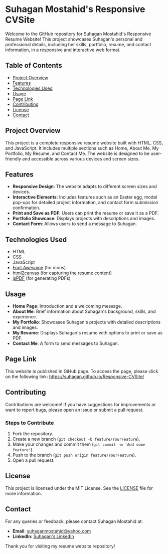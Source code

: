 # Suhagan Mostahid's Responsive CVSite

Welcome to the GitHub repository for Suhagan Mostahid's Responsive Resume Website! This project showcases Suhagan's personal and professional details, including her skills, portfolio, resume, and contact information, in a responsive and interactive web format.

## Table of Contents

- [Project Overview](#project-overview)
- [Features](#features)
- [Technologies Used](#technologies-used)
- [Usage](#usage)
- [Page Link](#page-link)
- [Contributing](#contributing)
- [License](#license)
- [Contact](#contact)

## Project Overview

This project is a complete responsive resume website built with HTML, CSS, and JavaScript. It includes multiple sections such as Home, About Me, My Portfolio, My Resume, and Contact Me. The website is designed to be user-friendly and accessible across various devices and screen sizes.

## Features

- **Responsive Design**: The website adapts to different screen sizes and devices.
- **Interactive Elements**: Includes features such as an Easter egg, modal pop-ups for detailed project information, and contact form submission confirmation.
- **Print and Save as PDF**: Users can print the resume or save it as a PDF.
- **Portfolio Showcase**: Displays projects with descriptions and images.
- **Contact Form**: Allows users to send a message to Suhagan.

## Technologies Used

- HTML
- CSS
- JavaScript
- [Font Awesome](https://fontawesome.com/) (for icons)
- [html2canvas](https://html2canvas.hertzen.com/) (for capturing the resume content)
- [jsPDF](https://github.com/parallax/jsPDF) (for generating PDFs)



## Usage

- **Home Page**: Introduction and a welcoming message.
- **About Me**: Brief information about Suhagan's background, skills, and experience.
- **My Portfolio**: Showcases Suhagan's projects with detailed descriptions and images.
- **My Resume**: Displays Suhagan's resume with options to print or save as PDF.
- **Contact Me**: A form to send messages to Suhagan.


## Page Link
This website is published in GiHub page. To access the page, please click on the following link:
https://suhagan.github.io/Responsive-CVSite/

## Contributing

Contributions are welcome! If you have suggestions for improvements or want to report bugs, please open an issue or submit a pull request.

### Steps to Contribute

1. Fork the repository.
2. Create a new branch (`git checkout -b feature/YourFeature`).
3. Make your changes and commit them (`git commit -m 'Add some feature'`).
4. Push to the branch (`git push origin feature/YourFeature`).
5. Open a pull request.

## License

This project is licensed under the MIT License. See the [LICENSE](LICENSE) file for more information.

## Contact

For any queries or feedback, please contact Suhagan Mostahid at:

- **Email**: [suhaganmostahid@yahoo.com](mailto:suhaganmostahid@yahoo.com)
- **LinkedIn**: [Suhagan's LinkedIn](https://www.linkedin.com/in/suhagan-mostahid)

Thank you for visiting my resume website repository!
